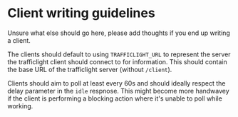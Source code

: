 # Client writing guidelines

Unsure what else should go here, please add thoughts if you end up writing a client.

The clients should default to using `TRAFFICLIGHT_URL` to represent the server the trafficlight client
should connect to for information. This should contain the base URL of the trafficlight server (without `/client`).

Clients should aim to poll at least every 60s and should ideally respect the delay parameter in the `idle` respnose.
This might become more handwavey if the client is performing a blocking action where it's unable to poll while working.


